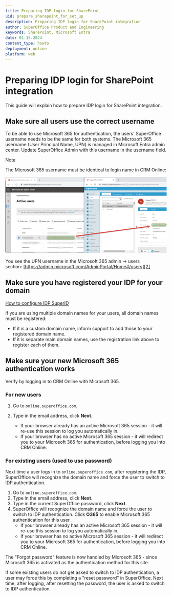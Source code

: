 ```yaml
---
title: Preparing IDP login for SharePoint
uid: prepare_sharepoint_for_set_up
description: Preparing IDP login for SharePoint integration
author: SuperOffice Product and Engineering
keywords: SharePoint, Microsoft Entra
date: 01.15.2024
content_type: howto
deployment: online
platform: web
---
```


# Preparing IDP login for SharePoint integration

This guide will explain how to prepare IDP login for SharePoint integration.

## Make sure all users use the correct username

To be able to use Microsoft 365 for authentication, the users' SuperOffice username needs to be the same for both systems.
The Microsoft 365 username (User Principal Name, UPN) is managed in Microsoft Entra admin center. Update SuperOffice Admin with this username in the username field.

> [!NOTE]
> The Microsoft 365 username must be identical to login name in CRM Online:

![Microsoft 365 username must be identical to login name in CRM Online -screenshot][img1]

You see the UPN username in the Microsoft 365 admin -> users section: [https://admin.microsoft.com/AdminPortal/Home#/users][2]

## Make sure you have registered your IDP for your domain

[How to configure IDP SuperID][5]

If you are using multiple domain names for your users, all domain names must be registered:

* If it is a custom domain name, inform support to add those to your registered domain name.
* If it is separate main domain names, use the registration link above to register each of them.

## Make sure your new Microsoft 365 authentication works

Verify by logging in to CRM Online with Microsoft 365.

### For new users

1. Go to `online.superoffice.com`.
2. Type in the email address, click **Next**.

    * If your browser already has an active Microsoft 365 session - it will re-use this session to log you automatically in.
    * If your browser has no active Microsoft 365 session - it will redirect you to your Microsoft 365 for authentication, before logging you into CRM Online.

### For existing users (used to use password)

Next time a user logs in to `online.superoffice.com`, after registering the IDP, SuperOffice will recognize the domain name and force the user to switch to IDP authentication.

1. Go to `online.superoffice.com`.
2. Type in the email address, click **Next**.
3. Type in the current SuperOffice password, click **Next**.
4. SuperOffice will recognize the domain name and force the user to switch to IDP authentication. Click **O365** to enable Microsoft 365 authentication for this user.
    * If your browser already has an active Microsoft 365 session - it will re-use this session to log you automatically in.
    * If your browser has no active Microsoft 365 session - it will redirect you to your Microsoft 365 for authentication, before logging you into CRM Online.

The "Forgot password" feature is now handled by Microsoft 365 - since Microsoft 365 is activated as the authentication method for this site.

If some existing users do not get asked to switch to IDP authentication, a user may force this by completing a "reset password" in SuperOffice. Next time, after logging, after resetting the password, the user is asked to switch to IDP authentication.

<!-- Referenced links -->
[2]: https://admin.microsoft.com/AdminPortal/Home#/users
[5]: ../../../../online/identity/superid/howto/register-idp.md

<!-- Referenced images -->
[img1]: media/imagezj6n.png
